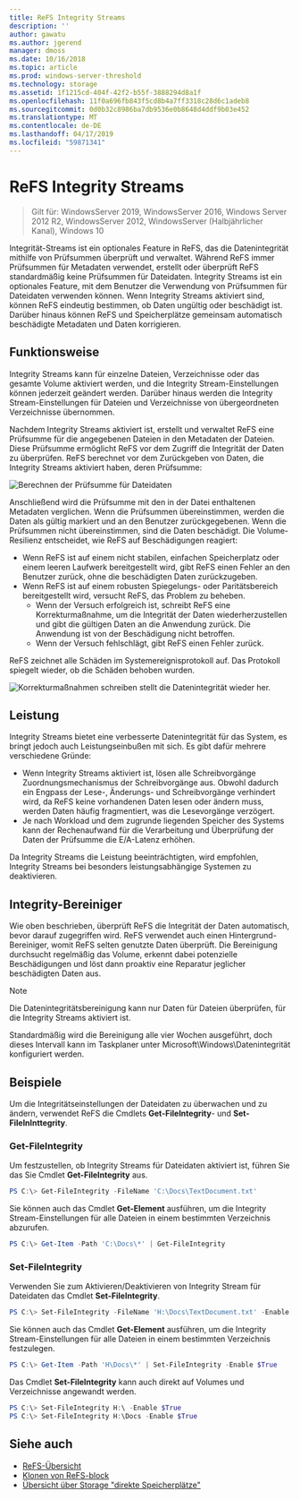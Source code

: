 ```yaml
---
title: ReFS Integrity Streams
description: ''
author: gawatu
ms.author: jgerend
manager: dmoss
ms.date: 10/16/2018
ms.topic: article
ms.prod: windows-server-threshold
ms.technology: storage
ms.assetid: 1f1215cd-404f-42f2-b55f-3888294d8a1f
ms.openlocfilehash: 11f0a696fb843f5cd8b4a7ff3318c28d6c1adeb8
ms.sourcegitcommit: 0d0b32c8986ba7db9536e0b8648d4ddf9b03e452
ms.translationtype: MT
ms.contentlocale: de-DE
ms.lasthandoff: 04/17/2019
ms.locfileid: "59871341"
---
```

# <a name="refs-integrity-streams"></a>ReFS Integrity Streams
>Gilt für: WindowsServer 2019, WindowsServer 2016, Windows Server 2012 R2, WindowsServer 2012, WindowsServer (Halbjährlicher Kanal), Windows 10

Integrität-Streams ist ein optionales Feature in ReFS, das die Datenintegrität mithilfe von Prüfsummen überprüft und verwaltet. Während ReFS immer Prüfsummen für Metadaten verwendet, erstellt oder überprüft ReFS standardmäßig keine Prüfsummen für Dateidaten. Integrity Streams ist ein optionales Feature, mit dem Benutzer die Verwendung von Prüfsummen für Dateidaten verwenden können. Wenn Integrity Streams aktiviert sind, können ReFS eindeutig bestimmen, ob Daten ungültig oder beschädigt ist. Darüber hinaus können ReFS und Speicherplätze gemeinsam automatisch beschädigte Metadaten und Daten korrigieren.

## <a name="how-it-works"></a>Funktionsweise 

Integrity Streams kann für einzelne Dateien, Verzeichnisse oder das gesamte Volume aktiviert werden, und die Integrity Stream-Einstellungen können jederzeit geändert werden. Darüber hinaus werden die Integrity Stream-Einstellungen für Dateien und Verzeichnisse von übergeordneten Verzeichnisse übernommen. 

Nachdem Integrity Streams aktiviert ist, erstellt und verwaltet ReFS eine Prüfsumme für die angegebenen Dateien in den Metadaten der Dateien. Diese Prüfsumme ermöglicht ReFS vor dem Zugriff die Integrität der Daten zu überprüfen. ReFS berechnet vor dem Zurückgeben von Daten, die Integrity Streams aktiviert haben, deren Prüfsumme:

![Berechnen der Prüfsumme für Dateidaten](media/compute-checksum.gif)

Anschließend wird die Prüfsumme mit den in der Datei enthaltenen Metadaten verglichen. Wenn die Prüfsummen übereinstimmen, werden die Daten als gültig markiert und an den Benutzer zurückgegebenen. Wenn die Prüfsummen nicht übereinstimmen, sind die Daten beschädigt. Die Volume-Resilienz entscheidet, wie ReFS auf Beschädigungen reagiert:

- Wenn ReFS ist auf einem nicht stabilen, einfachen Speicherplatz oder einem leeren Laufwerk bereitgestellt wird, gibt ReFS einen Fehler an den Benutzer zurück, ohne die beschädigten Daten zurückzugeben. 
- Wenn ReFS ist auf einem robusten Spiegelungs- oder Paritätsbereich bereitgestellt wird, versucht ReFS, das Problem zu beheben. 
    - Wenn der Versuch erfolgreich ist, schreibt ReFS eine Korrekturmaßnahme, um die Integrität der Daten wiederherzustellen und gibt die gültigen Daten an die Anwendung zurück. Die Anwendung ist von der Beschädigung nicht betroffen.
    - Wenn der Versuch fehlschlägt, gibt ReFS einen Fehler zurück. 

ReFS zeichnet alle Schäden im Systemereignisprotokoll auf. Das Protokoll spiegelt wieder, ob die Schäden behoben wurden. 

![Korrekturmaßnahmen schreiben stellt die Datenintegrität wieder her.](media/corrective-write.gif)

## <a name="performance"></a>Leistung 

Integrity Streams bietet eine verbesserte Datenintegrität für das System, es bringt jedoch auch Leistungseinbußen mit sich. Es gibt dafür mehrere verschiedene Gründe:
- Wenn Integrity Streams aktiviert ist, lösen alle Schreibvorgänge Zuordnungsmechanismus der Schreibvorgänge aus. Obwohl dadurch ein Engpass der Lese-, Änderungs- und Schreibvorgänge verhindert wird, da ReFS keine vorhandenen Daten lesen oder ändern muss, werden Daten häufig fragmentiert, was die Lesevorgänge verzögert. 
- Je nach Workload und dem zugrunde liegenden Speicher des Systems kann der Rechenaufwand für die Verarbeitung und Überprüfung der Daten der Prüfsumme die E/A-Latenz erhöhen. 

Da Integrity Streams die Leistung beeinträchtigten, wird empfohlen, Integrity Streams bei besonders leistungsabhängige Systemen zu deaktivieren. 

## <a name="integrity-scrubber"></a>Integrity-Bereiniger

Wie oben beschrieben, überprüft ReFS die Integrität der Daten automatisch, bevor darauf zugegriffen wird. ReFS verwendet auch einen Hintergrund-Bereiniger, womit ReFS selten genutzte Daten überprüft. Die Bereinigung durchsucht regelmäßig das Volume, erkennt dabei potenzielle Beschädigungen und löst dann proaktiv eine Reparatur jeglicher beschädigten Daten aus.

  >[!NOTE]
  >Die Datenintegritätsbereinigung kann nur Daten für Dateien überprüfen, für die Integrity Streams aktiviert ist.

Standardmäßig wird die Bereinigung alle vier Wochen ausgeführt, doch dieses Intervall kann im Taskplaner unter Microsoft\Windows\Datenintegrität konfiguriert werden. 

## <a name="examples"></a>Beispiele
Um die Integritätseinstellungen der Dateidaten zu überwachen und zu ändern, verwendet ReFS die Cmdlets **Get-FileIntegrity**- und **Set-FileInInttegrity**.

### <a name="get-fileintegrity"></a>Get-FileIntegrity
Um festzustellen, ob Integrity Streams für Dateidaten aktiviert ist, führen Sie das Sie Cmdlet **Get-FileIntegrity** aus. 

```PowerShell
PS C:\> Get-FileIntegrity -FileName 'C:\Docs\TextDocument.txt'
```

Sie können auch das Cmdlet **Get-Element** ausführen, um die Integrity Stream-Einstellungen für alle Dateien in einem bestimmten Verzeichnis abzurufen. 

```PowerShell
PS C:\> Get-Item -Path 'C:\Docs\*' | Get-FileIntegrity
```

### <a name="set-fileintegrity"></a>Set-FileIntegrity
Verwenden Sie zum Aktivieren/Deaktivieren von Integrity Stream für Dateidaten das Cmdlet **Set-FileIntegrity**. 

```PowerShell
PS C:\> Set-FileIntegrity -FileName 'H:\Docs\TextDocument.txt' -Enable $True
```

Sie können auch das Cmdlet **Get-Element** ausführen, um die Integrity Stream-Einstellungen für alle Dateien in einem bestimmten Verzeichnis festzulegen. 

```PowerShell
PS C:\> Get-Item -Path 'H\Docs\*' | Set-FileIntegrity -Enable $True 
```

Das Cmdlet **Set-FileIntegrity** kann auch direkt auf Volumes und Verzeichnisse angewandt werden. 

```PowerShell
PS C:\> Set-FileIntegrity H:\ -Enable $True
PS C:\> Set-FileIntegrity H:\Docs -Enable $True
```

## <a name="see-also"></a>Siehe auch

-   [ReFS-Übersicht](refs-overview.md)
-   [Klonen von ReFS-block](block-cloning.md)
-   [Übersicht über Storage "direkte Speicherplätze"](../storage-spaces/storage-spaces-direct-overview.md)
